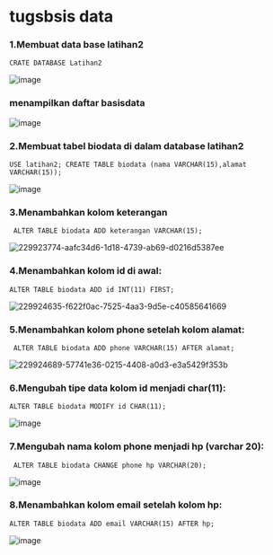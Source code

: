 # tugsbsis data
### 1.Membuat data base latihan2
```
CRATE DATABASE Latihan2
```
![image](https://user-images.githubusercontent.com/115862112/230727331-95d36346-69e2-428c-a44b-dab6c34cdc07.png)
### menampilkan daftar basisdata
![image](https://user-images.githubusercontent.com/115862112/230727398-d6243cb4-380a-44f6-9e2b-eee022dad27e.png)

### 2.Membuat tabel biodata di dalam database latihan2
```
USE latihan2; CREATE TABLE biodata (nama VARCHAR(15),alamat VARCHAR(15));
```
![image](https://user-images.githubusercontent.com/115862112/230727493-b303606c-5588-4cc7-b623-8b1479dec6be.png)
### 3.Menambahkan kolom keterangan
```
 ALTER TABLE biodata ADD keterangan VARCHAR(15);
```
![229923774-aafc34d6-1d18-4739-ab69-d0216d5387ee](https://user-images.githubusercontent.com/115862112/230727709-cc161916-45d5-4c2f-8d06-735e6b7f600f.png)


### 4.Menambahkan kolom id di awal:
```
ALTER TABLE biodata ADD id INT(11) FIRST;
```
![229924635-f622f0ac-7525-4aa3-9d5e-c40585641669](https://user-images.githubusercontent.com/115862112/230727783-493d870c-b6f2-4f58-b23b-fa0a2607d7a8.png)
### 5.Menambahkan kolom phone setelah kolom alamat:
```
 ALTER TABLE biodata ADD phone VARCHAR(15) AFTER alamat;
```
![229924689-57741e36-0215-4408-a0d3-e3a5429f353b](https://user-images.githubusercontent.com/115862112/230727875-b41bcea8-43d3-4f7e-9247-8ef87932a978.png)
### 6.Mengubah tipe data kolom id menjadi char(11):
```
ALTER TABLE biodata MODIFY id CHAR(11);
```
![image](https://user-images.githubusercontent.com/115862112/230728053-0136d156-72fa-4b20-b87f-a81659be8290.png)
### 7.Mengubah nama kolom phone menjadi hp (varchar 20):
```
 ALTER TABLE biodata CHANGE phone hp VARCHAR(20);
```
![image](https://user-images.githubusercontent.com/115862112/230728096-20526d0e-002c-4fba-963a-240dcd2b9541.png)
### 8.Menambahkan kolom email setelah kolom hp:
```
ALTER TABLE biodata ADD email VARCHAR(15) AFTER hp;
```
![image](https://user-images.githubusercontent.com/115862112/230728163-a9246061-fb1e-4a4e-b453-7080d156b432.png)
### 

